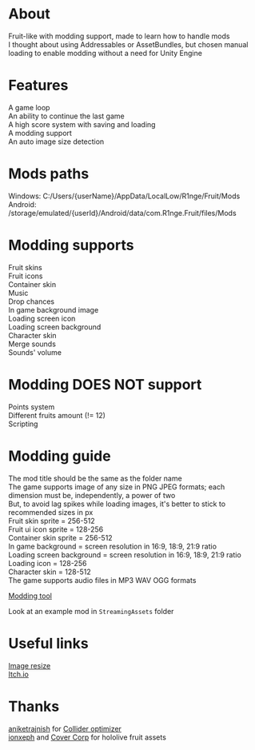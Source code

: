 # About

Fruit-like with modding support, made to learn how to handle mods  
I thought about using Addressables or AssetBundles, but chosen manual loading to enable modding without a need for Unity Engine  

# Features  

A game loop  
An ability to continue the last game  
A high score system with saving and loading  
A modding support  
An auto image size detection  

# Mods paths    
Windows: C:/Users/{userName}/AppData/LocalLow/R1nge/Fruit/Mods  
Android: /storage/emulated/{userId}/Android/data/com.R1nge.Fruit/files/Mods  

# Modding supports  
Fruit skins  
Fruit icons  
Container skin  
Music  
Drop chances    
In game background image  
Loading screen icon    
Loading screen background    
Character skin  
Merge sounds    
Sounds' volume

# Modding DOES NOT support  
Points system  
Different fruits amount (!= 12)  
Scripting    

# Modding guide
The mod title should be the same as the folder name  
The game supports image of any size in PNG JPEG formats; each dimension must be, independently, a power of two  
But, to avoid lag spikes while loading images, it's better to stick to recommended sizes in px  
Fruit skin sprite = 256-512  
Fruit ui icon sprite = 128-256  
Container skin sprite = 256-512  
In game background = screen resolution in 16:9, 18:9, 21:9 ratio  
Loading screen background = screen resolution in 16:9, 18:9, 21:9 ratio  
Loading icon = 128-256  
Character skin = 128-512  
The game supports audio files in MP3 WAV OGG formats  

[Modding tool](https://r1nge.github.io)  

Look at an example mod in `StreamingAssets` folder  

# Useful links
[Image resize](https://www.iloveimg.com/resize-image)  
[Itch.io](https://r1nge.itch.io/moddable-fruit)

# Thanks
[aniketrajnish](https://github.com/aniketrajnish) for [Collider optimizer](https://github.com/aniketrajnish/Unity-Collider-Optimizer)  
[ionxeph](https://github.com/ionxeph) and [Cover Corp](https://cover-corp.com/en/company) for hololive fruit assets
